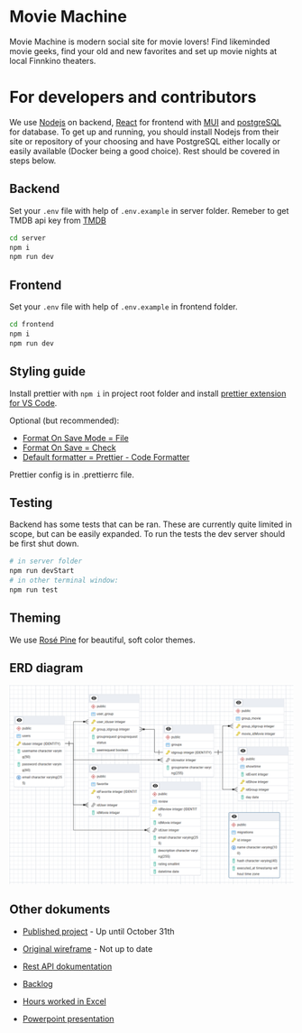 # Movie Machine

Movie Machine is modern social site for movie lovers! Find likeminded movie geeks, find your old and new favorites and set up movie nights at local Finnkino theaters.

# For developers and contributors

We use [Nodejs](https://nodejs.org/en) on backend, [React](https://react.dev/) for frontend with [MUI](https://mui.com/) and [postgreSQL](https://www.postgresql.org/) for database. To get up and running, you should install Nodejs from their site or repository of your choosing and have PostgreSQL either locally or easily available (Docker being a good choice). Rest should be covered in steps below.

## Backend

Set your `.env` file with help of `.env.example` in server folder. Remeber to get TMDB api key from [TMDB](https://www.themoviedb.org/signup)

```sh
cd server
npm i
npm run dev
```

## Frontend

Set your `.env` file with help of `.env.example` in frontend folder.

```sh
cd frontend
npm i
npm run dev
```

## Styling guide

Install prettier with `npm i` in project root folder and install [prettier extension for VS Code](https://marketplace.visualstudio.com/items?itemName=esbenp.prettier-vscode).

Optional (but recommended):

- [Format On Save Mode = File](vscode://settings/editor.formatOnSaveMode)
- [Format On Save = Check](vscode://settings/editor.formatOnSave)
- [Default formatter = Prettier - Code Formatter](vscode://settings/editor.defaultFormatter)

Prettier config is in .prettierrc file.

## Testing

Backend has some tests that can be ran. These are currently quite limited in scope, but can be easily expanded. To run the tests the dev server should be first shut down.

```sh
# in server folder
npm run devStart
# in other terminal window:
npm run test
```

## Theming

We use [Rosé Pine](https://rosepinetheme.com/) for beautiful, soft color themes.

## ERD diagram

![ERD-diagram](/images/ERD_final.png)

## Other dokuments 

- [Published project](http://167.99.42.185/) - Up until October 31th

- [Original wireframe](https://app.moqups.com/uw0Fr1CB6zTjlEm0xWESn6jhjYU2lAki/view/page/ad64222d5) - Not up to date

- [Rest API dokumentation](https://documenter.getpostman.com/view/41144299/2sB3QMLUiA)

- [Backlog](https://github.com/orgs/oamk-team19/projects/1/views/1?sortedBy%5Bdirection%5D=desc&sortedBy%5BcolumnId%5D=Status)

- [Hours worked in Excel ](https://unioulu-my.sharepoint.com/:x:/g/personal/c3kapa03_students_oamk_fi/EaIKe_6KvjxLk9AsnjMtwHoBwLqbZT0zQyYn6IRgh9EY-A?e=HLrAU8)

- [Powerpoint presentation](https://unioulu-my.sharepoint.com/:p:/g/personal/c3kapa03_students_oamk_fi/EaxAt-xJv25AngPVV2Ntj6MBZKpsbFD2RMmUts766uh1PQ?e=LLEwHZ)
